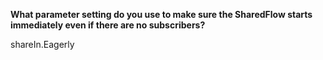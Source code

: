 **What parameter setting do you use to make sure the SharedFlow starts immediately even if there are no subscribers?**

<div class="hint">
  shareIn.Eagerly
</div>
